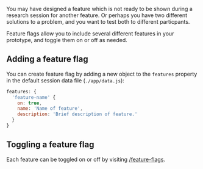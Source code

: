 You may have designed a feature which is not ready to be shown during a research session for another feature. Or perhaps you have two different solutions to a problem, and you want to test both to different particpants.

Feature flags allow you to include several different features in your prototype, and toggle them on or off as needed.

## Adding a feature flag

You can create feature flag by adding a new object to the `features` property in the default session data file (`./app/data.js`):

```js
features: {
  'feature-name' {
    on: true,
    name: 'Name of feature',
    description: 'Brief description of feature.'
  }
}
```

## Toggling a feature flag

Each feature can be toggled on or off by visiting [/feature-flags](/feature-flags).

